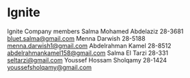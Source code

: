 # Ignite
Ignite Company members
Salma Mohamed Abdelaziz   28-3681 bluet.salma@gmail.com
Menna Darwish 28-5188 menna.darwish1@gmail.com
Abdelrahman Kamel 28-8512 abdelrahmankamel158@gmail.com
Salma El Tarzi 28-331 seltarzi@gmail.com
Youssef Hossam Sholqamy 28-1424 youssefsholqamy@gmail.com